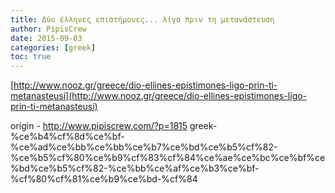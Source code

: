 ```yaml
---
title: Δύο έλληνες επιστήμονες... λίγο πριν τη μετανάστευση
author: PipisCrew
date: 2015-09-03
categories: [greek]
toc: true
---
```


[http://www.nooz.gr/greece/dio-ellines-epistimones-ligo-prin-ti-metanasteusi](http://www.nooz.gr/greece/dio-ellines-epistimones-ligo-prin-ti-metanasteusi)

origin - http://www.pipiscrew.com/?p=1815 greek-%ce%b4%cf%8d%ce%bf-%ce%ad%ce%bb%ce%bb%ce%b7%ce%bd%ce%b5%cf%82-%ce%b5%cf%80%ce%b9%cf%83%cf%84%ce%ae%ce%bc%ce%bf%ce%bd%ce%b5%cf%82-%ce%bb%ce%af%ce%b3%ce%bf-%cf%80%cf%81%ce%b9%ce%bd-%cf%84